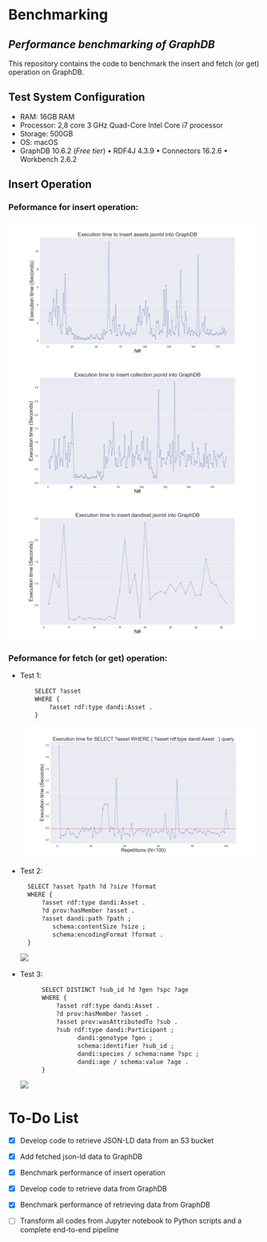 # Benchmarking
## _Performance benchmarking of GraphDB_



This repository contains the code to benchmark the insert and fetch (or get) operation on GraphDB.



## Test System Configuration

- RAM: 16GB RAM
- Processor: 2,8 core 3 GHz Quad-Core Intel Core i7 processor
- Storage: 500GB
- OS: macOS
- GraphDB 10.6.2 (_Free tier_) • RDF4J 4.3.9 • Connectors 16.2.6 • Workbench 2.6.2 


## Insert Operation

### Peformance for insert operation:
![](figures/insert_time/asset_performance_plot.png)
![](figures/insert_time/collection_performance_plot.png)
![](figures/insert_time/dandiset_performance_plot.png)

### Peformance for fetch (or get) operation:
- Test 1:
    ```sparql
        SELECT ?asset 
        WHERE {
            ?asset rdf:type dandi:Asset .
        }
    ```
    ![](figures/fetch_time/asset_only_query.png)
- Test 2:
    
  ```sparql
    SELECT ?asset ?path ?d ?size ?format
    WHERE {
        ?asset rdf:type dandi:Asset .
        ?d prov:hasMember ?asset .
        ?asset dandi:path ?path ;
           schema:contentSize ?size ;
           schema:encodingFormat ?format .
    }
    ```
  ![](figures/fetch_time/asset_asset_path_query.png)

    
- Test 3:
  ```sparql
        SELECT DISTINCT ?sub_id ?d ?gen ?spc ?age
        WHERE {
            ?asset rdf:type dandi:Asset .
            ?d prov:hasMember ?asset .
            ?asset prov:wasAttributedTo ?sub .
            ?sub rdf:type dandi:Participant ;
                  dandi:genotype ?gen ;
                  schema:identifier ?sub_id ;
                  dandi:species / schema:name ?spc ;
                  dandi:age / schema:value ?age .
        }
    ```
    
    ![](figures/fetch_time/species_age_fenotype.png)

# To-Do List

- [x] Develop code to retrieve JSON-LD data from an S3 bucket
- [x] Add fetched json-ld data to GraphDB
- [x] Benchmark performance of insert operation
- [x] Develop code to retrieve data from GraphDB
- [x] Benchmark performance of retrieving data from GraphDB
- [ ] Transform all codes from Jupyter notebook to Python scripts and a complete end-to-end pipeline 




